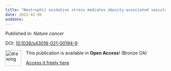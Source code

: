 ```yaml
---
title: "Neutrophil oxidative stress mediates obesity-associated vascular dysfunction and metastatic transmigration."
date: 2022-02-06
enddate:
---
```


Published in: *Nature cancer*

DOI: [10.1038/s43018-021-00194-9](https://doi.org/10.1038/s43018-021-00194-9)

<img src="https://upload.wikimedia.org/wikipedia/commons/thumb/7/77/Open_Access_logo_PLoS_transparent.svg/800px-Open_Access_logo_PLoS_transparent.svg.png" alt="drawing" width="50" align="left"/> &nbsp;&nbsp;&nbsp;This publication is available in **Open Access**! (Bronze OA)

&nbsp;&nbsp;&nbsp;<a href="https://www.nature.com/articles/s43018-021-00194-9.pdf">Access it freely here</a>

